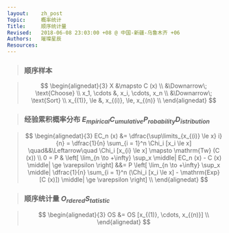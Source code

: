 ```yaml
---
layout:    zh_post
Topic:     概率统计
Title:     顺序统计量
Revised:   2018-06-08 23:03:00 +08 @ 中国-新疆-乌鲁木齐 +06
Authors:   璀璨星辰
Resources:
---
```


> ### 顺序样本

> $$
> \begin{alignedat}{3}
>            X &\mapsto C (x) \\
>              &\Downarrow\; \text{Choose} \\
>  x_1, \cdots &, x_i, \cdots, x_n \\
>              &\Downarrow\; \text{Sort} \\
> x_{(1)}, \le &, x_{(i)}, \le, x_{(n)} \\
> \end{alignedat}
> $$
>

> ### 经验累积概率分布 $E_{mpirical} C_{umulative} P_{robability} D_{istribution}$

> $$
> \begin{alignedat}{3}
> EC_n (x) &= \dfrac{\sup\limits_{x_{(i)} \le x} i}{n} = \dfrac{1}{n} \sum_{i = 1}^n \Chi_i [x_i \le x] \quad&&\Leftarrow\quad \Chi_i [x_{i} \le x] \mapsto \mathrm{Tw} (C (x)) \\
>    0 = P & \left[ \lim_{n \to +\infty} \sup_x \middle| EC_n (x) - C (x) \middle| \ge \varepsilon \right]   &&= P \left[ \lim_{n \to +\infty} \sup_x \middle| \dfrac{1}{n} \sum_{i = 1}^n (\Chi_i [x_i \le x] - \mathrm{Exp} [C (x)]) \middle| \ge \varepsilon \right] \\
> \end{alignedat}
> $$
>

> ### 顺序统计量 $O_{rdered} S_{tatistic}$

> $$
> \begin{alignedat}{3}
> OS &= OS [x_{(1)}, \cdots, x_{(n)}] \\
> \end{alignedat}
> $$
>